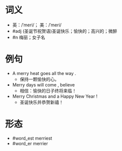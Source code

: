 # 词义
- 英：/ˈmeri/； 美：/ˈmeri/
- #adj (圣诞节祝贺语)圣诞快乐；愉快的；高兴的；微醉
- #n 梅丽；女子名
# 例句
- A merry heat goes all the way .
	- 保持一颗愉快的心。
- Merry days will come , believe
	- 相信：愉快的日子终将来临！
- Merry Christmas and a Happy New Year !
	- 圣诞快乐并恭贺新禧！
# 形态
- #word_est merriest
- #word_er merrier
